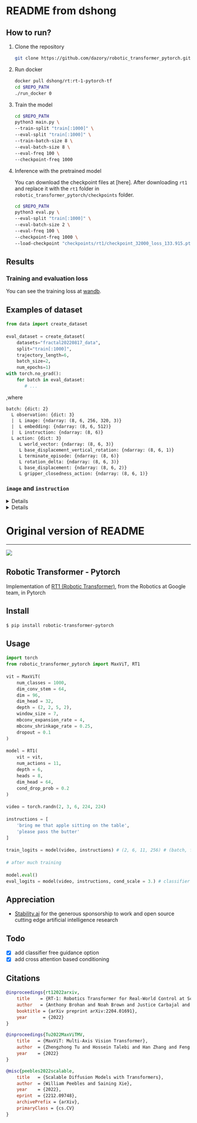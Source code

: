# README from dshong

## How to run?

1. Clone the repository
    ```bash
    git clone https://github.com/dazory/robotic_transformer_pytorch.git
    ```
2. Run docker
   ```bash
   docker pull dshong/rt:rt-1-pytorch-tf
   cd $REPO_PATH
   ./run_docker 0
   ```
3. Train the model
   ```bash
   cd $REPO_PATH
   python3 main.py \
   --train-split "train[:1000]" \
   --eval-split "train[:1000]" \
   --train-batch-size 8 \
   --eval-batch-size 8 \
   --eval-freq 100 \
   --checkpoint-freq 1000
    ```
4. Inference with the pretrained model
    
    You can download the checkpoint files at [here]. After downloading `rt1` and replace it with the `rt1` folder in `robotic_transformer_pytorch/checkpoints` folder.
   ```bash
   cd $REPO_PATH
   python3 eval.py \
   --eval-split "train[:1000]" \
   --eval-batch-size 2 \
   --eval-freq 100 \
   --checkpoint-freq 1000 \
   --load-checkpoint "checkpoints/rt1/checkpoint_32000_loss_133.915.pt" 
   ```
   
## Results

### Training and evaluation loss

You can see the training loss at [wandb](wandb.ai/hong-dasol/rt1-pytorch?workspace=user-hong-dasol).

## Examples of dataset

```python
from data import create_dataset

eval_dataset = create_dataset(
    datasets="fractal20220817_data",
    split="train[:1000]",
    trajectory_length=6,
    batch_size=2,
    num_epochs=1)
with torch.no_grad():
    for batch in eval_dataset:
       # ...
```
,where
```text
batch: {dict: 2}
  L observation: {dict: 3}
  |  L image: {ndarray: (8, 6, 256, 320, 3)}
  |  L embedding: {ndarray: (8, 6, 512)}
  |  L instruction: {ndarray: (8, 6)}
  L action: {dict: 3}
     L world_vector: {ndarray: (8, 6, 3)}
     L base_displacement_vertical_rotation: {ndarray: (8, 6, 1)}
     L terminate_episode: {ndarray: (8, 6)}
     L rotation_delta: {ndarray: (8, 6, 3)}
     L base_displacement: {ndarray: (8, 6, 2)}
     L gripper_closedness_action: {ndarray: (8, 6, 1)}
```

### `image` and `instruction`

<details>
<sumary>example1</sumary>

`image`:

<img src="vis/batch0/image/batch0_frame0.png" width="80">
<img src="vis/batch0/image/batch0_frame1.png" width="80">
<img src="vis/batch0/image/batch0_frame2.png" width="80">
<img src="vis/batch0/image/batch0_frame3.png" width="80">
<img src="vis/batch0/image/batch0_frame4.png" width="80">
<img src="vis/batch0/image/batch0_frame5.png" width="80">

`instruction`:
```text
"pick rxbar chocolate from bottom drawer and place on counter"
```
</details>


<details>
<sumary>example2</sumary>

`image`:

<img src="vis/batch6/image/batch6_frame0.png" width="80">
<img src="vis/batch6/image/batch6_frame1.png" width="80">
<img src="vis/batch6/image/batch6_frame2.png" width="80">
<img src="vis/batch6/image/batch6_frame3.png" width="80">
<img src="vis/batch6/image/batch6_frame4.png" width="80">
<img src="vis/batch6/image/batch6_frame5.png" width="80">

`instruction`:
```text
"close middle drawer"
```
</details>



# Original version of README
---

<img src="./rt1.png" width="450px"></img>

## Robotic Transformer - Pytorch

Implementation of <a href="https://ai.googleblog.com/2022/12/rt-1-robotics-transformer-for-real.html">RT1 (Robotic Transformer)</a>, from the Robotics at Google team, in Pytorch

## Install

```bash
$ pip install robotic-transformer-pytorch
```

## Usage

```python
import torch
from robotic_transformer_pytorch import MaxViT, RT1

vit = MaxViT(
    num_classes = 1000,
    dim_conv_stem = 64,
    dim = 96,
    dim_head = 32,
    depth = (2, 2, 5, 2),
    window_size = 7,
    mbconv_expansion_rate = 4,
    mbconv_shrinkage_rate = 0.25,
    dropout = 0.1
)

model = RT1(
    vit = vit,
    num_actions = 11,
    depth = 6,
    heads = 8,
    dim_head = 64,
    cond_drop_prob = 0.2
)

video = torch.randn(2, 3, 6, 224, 224)

instructions = [
    'bring me that apple sitting on the table',
    'please pass the butter'
]

train_logits = model(video, instructions) # (2, 6, 11, 256) # (batch, frames, actions, bins)

# after much training

model.eval()
eval_logits = model(video, instructions, cond_scale = 3.) # classifier free guidance with conditional scale of 3

```

## Appreciation

- <a href="https://stability.ai/">Stability.ai</a> for the generous sponsorship to work and open source cutting edge artificial intelligence research


## Todo

- [x] add classifier free guidance option
- [x] add cross attention based conditioning

## Citations

```bibtex
@inproceedings{rt12022arxiv,
    title    = {RT-1: Robotics Transformer for Real-World Control at Scale},
    author   = {Anthony Brohan and Noah Brown and Justice Carbajal and  Yevgen Chebotar and Joseph Dabis and Chelsea Finn and Keerthana Gopalakrishnan and Karol Hausman and Alex Herzog and Jasmine Hsu and Julian Ibarz and Brian Ichter and Alex Irpan and Tomas Jackson and  Sally Jesmonth and Nikhil Joshi and Ryan Julian and Dmitry Kalashnikov and Yuheng Kuang and Isabel Leal and Kuang-Huei Lee and  Sergey Levine and Yao Lu and Utsav Malla and Deeksha Manjunath and  Igor Mordatch and Ofir Nachum and Carolina Parada and Jodilyn Peralta and Emily Perez and Karl Pertsch and Jornell Quiambao and  Kanishka Rao and Michael Ryoo and Grecia Salazar and Pannag Sanketi and Kevin Sayed and Jaspiar Singh and Sumedh Sontakke and Austin Stone and Clayton Tan and Huong Tran and Vincent Vanhoucke and Steve Vega and Quan Vuong and Fei Xia and Ted Xiao and Peng Xu and Sichun Xu and Tianhe Yu and Brianna Zitkovich},
    booktitle = {arXiv preprint arXiv:2204.01691},
    year      = {2022}
}
```

```bibtex
@inproceedings{Tu2022MaxViTMV,
    title   = {MaxViT: Multi-Axis Vision Transformer},
    author  = {Zhengzhong Tu and Hossein Talebi and Han Zhang and Feng Yang and Peyman Milanfar and Alan Conrad Bovik and Yinxiao Li},
    year    = {2022}
}
```

```bibtex
@misc{peebles2022scalable,
    title   = {Scalable Diffusion Models with Transformers},
    author  = {William Peebles and Saining Xie},
    year    = {2022},
    eprint  = {2212.09748},
    archivePrefix = {arXiv},
    primaryClass = {cs.CV}
}
```
